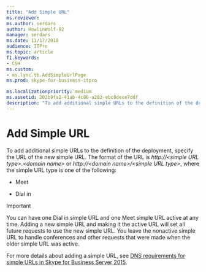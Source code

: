 ```yaml
---
title: "Add Simple URL"
ms.reviewer: 
ms.author: serdars
author: HowlinWolf-92
manager: serdars
ms.date: 11/17/2018
audience: ITPro
ms.topic: article
f1.keywords:
- CSH
ms.custom:
- ms.lync.tb.AddSimpleUrlPage
ms.prod: skype-for-business-itpro

ms.localizationpriority: medium
ms.assetid: 202b9fa2-41ab-4c86-a283-ebc8dece7ddf
description: "To add additional simple URLs to the definition of the deployment, specify the URL of the new simple URL."
---
```


# Add Simple URL
 
To add additional simple URLs to the definition of the deployment, specify the URL of the new simple URL. The format of the URL is  _http://\<simple URL type\>.\<domain name\>_ or _http://\<domain name\>/\<simple URL type\>_, where the simple URL type is one of the following:
  
- Meet
    
- Dial in
    
> [!IMPORTANT]
> You can have one Dial in simple URL and one Meet simple URL active at any time. Adding a new simple URL and making it the active URL will set all future requests to use the new simple URL. You leave the nonactive simple URL to handle conferences and other requests that were made when the older simple URL was active. 
  
For more details about adding a simple URL, see [DNS requirements for simple URLs in Skype for Business Server 2015](../../plan-your-deployment/network-requirements/simple-urls.md).
  

